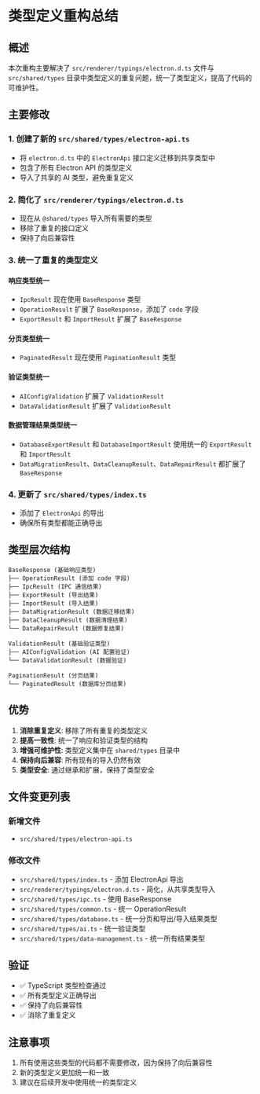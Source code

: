 # 类型定义重构总结

## 概述

本次重构主要解决了 `src/renderer/typings/electron.d.ts` 文件与 `src/shared/types` 目录中类型定义的重复问题，统一了类型定义，提高了代码的可维护性。

## 主要修改

### 1. 创建了新的 `src/shared/types/electron-api.ts`

- 将 `electron.d.ts` 中的 `ElectronApi` 接口定义迁移到共享类型中
- 包含了所有 Electron API 的类型定义
- 导入了共享的 AI 类型，避免重复定义

### 2. 简化了 `src/renderer/typings/electron.d.ts`

- 现在从 `@shared/types` 导入所有需要的类型
- 移除了重复的接口定义
- 保持了向后兼容性

### 3. 统一了重复的类型定义

#### 响应类型统一
- `IpcResult` 现在使用 `BaseResponse` 类型
- `OperationResult` 扩展了 `BaseResponse`，添加了 `code` 字段
- `ExportResult` 和 `ImportResult` 扩展了 `BaseResponse`

#### 分页类型统一
- `PaginatedResult` 现在使用 `PaginationResult` 类型

#### 验证类型统一
- `AIConfigValidation` 扩展了 `ValidationResult`
- `DataValidationResult` 扩展了 `ValidationResult`

#### 数据管理结果类型统一
- `DatabaseExportResult` 和 `DatabaseImportResult` 使用统一的 `ExportResult` 和 `ImportResult`
- `DataMigrationResult`、`DataCleanupResult`、`DataRepairResult` 都扩展了 `BaseResponse`

### 4. 更新了 `src/shared/types/index.ts`

- 添加了 `ElectronApi` 的导出
- 确保所有类型都能正确导出

## 类型层次结构

```
BaseResponse (基础响应类型)
├── OperationResult (添加 code 字段)
├── IpcResult (IPC 通信结果)
├── ExportResult (导出结果)
├── ImportResult (导入结果)
├── DataMigrationResult (数据迁移结果)
├── DataCleanupResult (数据清理结果)
└── DataRepairResult (数据修复结果)

ValidationResult (基础验证类型)
├── AIConfigValidation (AI 配置验证)
└── DataValidationResult (数据验证)

PaginationResult (分页结果)
└── PaginatedResult (数据库分页结果)
```

## 优势

1. **消除重复定义**: 移除了所有重复的类型定义
2. **提高一致性**: 统一了响应和验证类型的结构
3. **增强可维护性**: 类型定义集中在 `shared/types` 目录中
4. **保持向后兼容**: 所有现有的导入仍然有效
5. **类型安全**: 通过继承和扩展，保持了类型安全

## 文件变更列表

### 新增文件
- `src/shared/types/electron-api.ts`

### 修改文件
- `src/shared/types/index.ts` - 添加 ElectronApi 导出
- `src/renderer/typings/electron.d.ts` - 简化，从共享类型导入
- `src/shared/types/ipc.ts` - 使用 BaseResponse
- `src/shared/types/common.ts` - 统一 OperationResult
- `src/shared/types/database.ts` - 统一分页和导出/导入结果类型
- `src/shared/types/ai.ts` - 统一验证类型
- `src/shared/types/data-management.ts` - 统一所有结果类型

## 验证

- ✅ TypeScript 类型检查通过
- ✅ 所有类型定义正确导出
- ✅ 保持了向后兼容性
- ✅ 消除了重复定义

## 注意事项

1. 所有使用这些类型的代码都不需要修改，因为保持了向后兼容性
2. 新的类型定义更加统一和一致
3. 建议在后续开发中使用统一的类型定义 